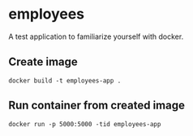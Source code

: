 # employees

A test application to familiarize yourself with docker.

## Create image
```
docker build -t employees-app .
```

## Run container from created image
```
docker run -p 5000:5000 -tid employees-app
```